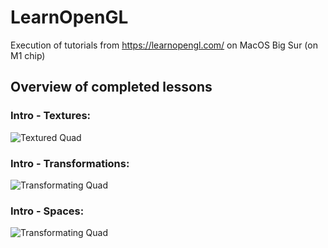 # LearnOpenGL
Execution of tutorials from https://learnopengl.com/ on MacOS Big Sur (on M1 chip)

## Overview of completed lessons
### Intro - Textures:
![Textured Quad](./docs/resources/floating_quad.gif)

### Intro - Transformations:
![Transformating Quad](./docs/resources/drunk_quad.gif)

### Intro - Spaces:
![Transformating Quad](./docs/resources/cubes.gif)